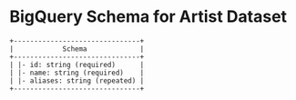 # BigQuery Schema for Artist Dataset

```
+-------------------------------+
|            Schema             |
+-------------------------------+
| |- id: string (required)      |
| |- name: string (required)    |
| |- aliases: string (repeated) |
+-------------------------------+
```
